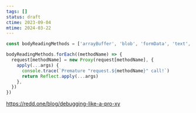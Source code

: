 ```yaml
---
tags: []
status: draft
ctime: 2023-09-04
mtime: 2024-03-22
---
```


```js
const bodyReadingMethods = ['arrayBuffer', 'blob', 'formData', 'text', 'json']

bodyReadingMethods.forEach((methodName) => {
  request[methodName] = new Proxy(request[methodName], {
    apply(...args) {
      console.trace(`Premature "request.${methodName}" call!`)
      return Reflect.apply(...args)
    },
  })
})

```

https://redd.one/blog/debugging-like-a-pro-xy